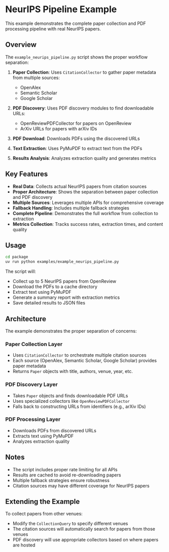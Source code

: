 # NeurIPS Pipeline Example

This example demonstrates the complete paper collection and PDF processing pipeline with real NeurIPS papers.

## Overview

The `example_neurips_pipeline.py` script shows the proper workflow separation:

1. **Paper Collection**: Uses `CitationCollector` to gather paper metadata from multiple sources:
   - OpenAlex
   - Semantic Scholar  
   - Google Scholar
   
2. **PDF Discovery**: Uses PDF discovery modules to find downloadable URLs:
   - OpenReviewPDFCollector for papers on OpenReview
   - ArXiv URLs for papers with arXiv IDs
   
3. **PDF Download**: Downloads PDFs using the discovered URLs

4. **Text Extraction**: Uses PyMuPDF to extract text from the PDFs

5. **Results Analysis**: Analyzes extraction quality and generates metrics

## Key Features

- **Real Data**: Collects actual NeurIPS papers from citation sources
- **Proper Architecture**: Shows the separation between paper collection and PDF discovery
- **Multiple Sources**: Leverages multiple APIs for comprehensive coverage
- **Fallback Handling**: Includes multiple fallback strategies
- **Complete Pipeline**: Demonstrates the full workflow from collection to extraction
- **Metrics Collection**: Tracks success rates, extraction times, and content quality

## Usage

```bash
cd package
uv run python examples/example_neurips_pipeline.py
```

The script will:
- Collect up to 5 NeurIPS papers from OpenReview
- Download the PDFs to a cache directory
- Extract text using PyMuPDF
- Generate a summary report with extraction metrics
- Save detailed results to JSON files

## Architecture

The example demonstrates the proper separation of concerns:

### Paper Collection Layer
- Uses `CitationCollector` to orchestrate multiple citation sources
- Each source (OpenAlex, Semantic Scholar, Google Scholar) provides paper metadata
- Returns `Paper` objects with title, authors, venue, year, etc.

### PDF Discovery Layer  
- Takes `Paper` objects and finds downloadable PDF URLs
- Uses specialized collectors like `OpenReviewPDFCollector`
- Falls back to constructing URLs from identifiers (e.g., arXiv IDs)

### PDF Processing Layer
- Downloads PDFs from discovered URLs
- Extracts text using PyMuPDF
- Analyzes extraction quality

## Notes

- The script includes proper rate limiting for all APIs
- Results are cached to avoid re-downloading papers
- Multiple fallback strategies ensure robustness
- Citation sources may have different coverage for NeurIPS papers

## Extending the Example

To collect papers from other venues:
- Modify the `CollectionQuery` to specify different venues
- The citation sources will automatically search for papers from those venues
- PDF discovery will use appropriate collectors based on where papers are hosted